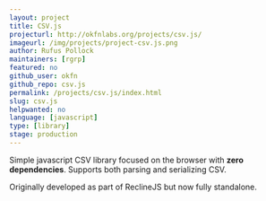 ```yaml
---
layout: project
title: CSV.js
projecturl: http://okfnlabs.org/projects/csv.js/
imageurl: /img/projects/project-csv.js.png
author: Rufus Pollock
maintainers: [rgrp]
featured: no
github_user: okfn
github_repo: csv.js
permalink: /projects/csv.js/index.html
slug: csv.js
helpwanted: no
language: [javascript]
type: [library]
stage: production
---
```


Simple javascript CSV library focused on the browser with **zero
dependencies**. Supports both parsing and serializing CSV.

Originally developed as part of ReclineJS but now fully standalone.
